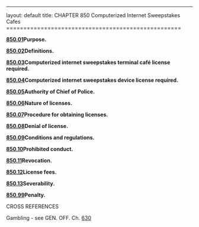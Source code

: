 ---
layout: default 
title: CHAPTER 850 Computerized Internet Sweepstakes
Cafes ===================================================

[**850.01**](3de925d6.html)**Purpose.**

[**850.02**](3dede3eb.html)**Definitions.**

[**850.03**](3dfc827b.html)**Computerized internet sweepstakes terminal
café license required.**

[**850.04**](3e00c775.html)**Computerized internet sweepstakes device
license required.**

[**850.05**](3e0441fd.html)**Authority of Chief of Police.**

[**850.06**](3e08ff95.html)**Nature of licenses.**

[**850.07**](3e10c152.html)**Procedure for obtaining licenses.**

[**850.08**](3e38ee19.html)**Denial of license.**

[**850.09**](3e47c675.html)**Conditions and regulations.**

[**850.10**](3e5cde0a.html)**Prohibited conduct.**

[**850.11**](3e6a098b.html)**Revocation.**

[**850.12**](3e7328f4.html)**License fees.**

[**850.13**](3e79b7f4.html)**Severability.**

[**850.99**](3e7c8741.html)**Penalty.**

CROSS REFERENCES

Gambling - see GEN. OFF. Ch. [630](2e530852.html)
